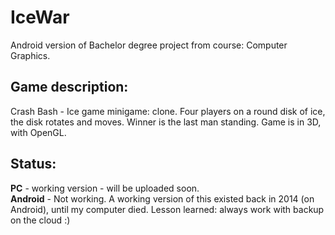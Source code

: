 # IceWar
Android version of Bachelor degree project from course: Computer Graphics.

Game description:
----------------
Crash Bash - Ice game minigame: clone.
Four players on a round disk of ice, the disk rotates and moves. Winner is the last man standing.
Game is in 3D, with OpenGL.

Status:
-------
**PC** - working version - will be uploaded soon. <br/>
**Android** - Not working. A working version of this existed back in 2014 (on Android), until my computer died. Lesson learned: always work with backup on the cloud :)
